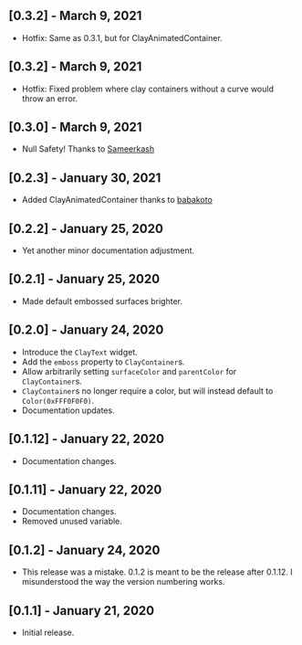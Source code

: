 ## [0.3.2] - March 9, 2021

* Hotfix: Same as 0.3.1, but for ClayAnimatedContainer.

## [0.3.2] - March 9, 2021

* Hotfix: Fixed problem where clay containers without a curve would throw an error.

## [0.3.0] - March 9, 2021

* Null Safety! Thanks to [Sameerkash](https://github.com/Sameerkash)

## [0.2.3] - January 30, 2021

* Added ClayAnimatedContainer thanks to [babakoto](https://github.com/babakoto)

## [0.2.2] - January 25, 2020

* Yet another minor documentation adjustment.

## [0.2.1] - January 25, 2020

* Made default embossed surfaces brighter.

## [0.2.0] - January 24, 2020

* Introduce the `ClayText` widget.
* Add the `emboss` property to `ClayContainer`s.
* Allow arbitrarily setting `surfaceColor` and `parentColor` for `ClayContainer`s.
* `ClayContainer`s no longer require a color, but will instead default to `Color(0xFFF0F0F0)`.
* Documentation updates.

## [0.1.12] - January 22, 2020

* Documentation changes.

## [0.1.11] - January 22, 2020

* Documentation changes.
* Removed unused variable.

## [0.1.2] - January 24, 2020

* This release was a mistake. 0.1.2 is meant to be the release after 0.1.12. I misunderstood the way the version numbering works. 

## [0.1.1] - January 21, 2020

* Initial release.

